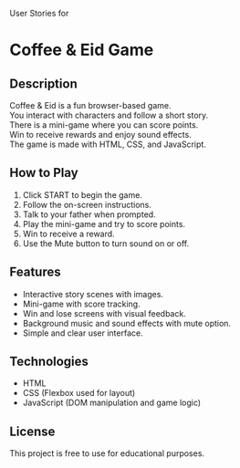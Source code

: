
User Stories for 
# Coffee & Eid Game

## Description
Coffee & Eid is a fun browser-based game.  
You interact with characters and follow a short story.  
There is a mini-game where you can score points.  
Win to receive rewards and enjoy sound effects.  
The game is made with HTML, CSS, and JavaScript.

## How to Play
1. Click START to begin the game.  
2. Follow the on-screen instructions.  
3. Talk to your father when prompted.  
4. Play the mini-game and try to score points.  
5. Win to receive a reward.  
6. Use the Mute button to turn sound on or off.

## Features
- Interactive story scenes with images.  
- Mini-game with score tracking.  
- Win and lose screens with visual feedback.  
- Background music and sound effects with mute option.  
- Simple and clear user interface.

## Technologies
- HTML  
- CSS (Flexbox used for layout)  
- JavaScript (DOM manipulation and game logic)  

## License
This project is free to use for educational purposes.
